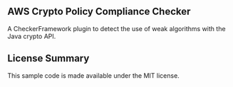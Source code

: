 ## AWS Crypto Policy Compliance Checker

A CheckerFramework plugin to detect the use of weak algorithms with the Java crypto API.

## License Summary

This sample code is made available under the MIT license. 
